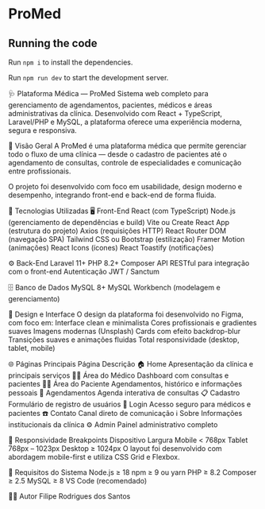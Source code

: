 
  # ProMed
  ## Running the code

  Run `npm i` to install the dependencies.

  Run `npm run dev` to start the development server.
  
🩺 Plataforma Médica — ProMed
Sistema web completo para gerenciamento de agendamentos, pacientes, médicos e áreas administrativas da clínica.
Desenvolvido com React + TypeScript, Laravel/PHP e MySQL, a plataforma oferece uma experiência moderna, segura e responsiva.

🚀 Visão Geral
A ProMed é uma plataforma médica que permite gerenciar todo o fluxo de uma clínica — desde o cadastro de pacientes até o agendamento de consultas, controle de especialidades e comunicação entre profissionais.

O projeto foi desenvolvido com foco em usabilidade, design moderno e desempenho, integrando front-end e back-end de forma fluida.

🧩 Tecnologias Utilizadas
🖥️ Front-End
React (com TypeScript)
Node.js (gerenciamento de dependências e build)
Vite ou Create React App (estrutura do projeto)
Axios (requisições HTTP)
React Router DOM (navegação SPA)
Tailwind CSS ou Bootstrap (estilização)
Framer Motion (animações)
React Icons (ícones)
React Toastify (notificações)

⚙️ Back-End
Laravel 11+
PHP 8.2+
Composer
API RESTful para integração com o front-end
Autenticação JWT / Sanctum

🗄️ Banco de Dados
MySQL 8+
MySQL Workbench (modelagem e gerenciamento)

🎨 Design e Interface
O design da plataforma foi desenvolvido no Figma, com foco em:
Interface clean e minimalista
Cores profissionais e gradientes suaves
Imagens modernas (Unsplash)
Cards com efeito backdrop-blur
Transições suaves e animações fluidas
Total responsividade (desktop, tablet, mobile)

🌐 Páginas Principais
Página	Descrição
🏠 Home	Apresentação da clínica e principais serviços
👨‍⚕️ Área do Médico	Dashboard com consultas e pacientes
🧍‍♂️ Área do Paciente	Agendamentos, histórico e informações pessoais
📅 Agendamentos	Agenda interativa de consultas
📋 Cadastro	Formulário de registro de usuários
🔐 Login	Acesso seguro para médicos e pacientes
☎️ Contato	Canal direto de comunicação
ℹ️ Sobre	Informações institucionais da clínica
⚙️ Admin	Painel administrativo completo

📱 Responsividade
Breakpoints
Dispositivo	Largura
Mobile	< 768px
Tablet	768px – 1023px
Desktop	≥ 1024px
O layout foi desenvolvido com abordagem mobile-first e utiliza CSS Grid e Flexbox.

🧾 Requisitos do Sistema
Node.js ≥ 18
npm ≥ 9 ou yarn
PHP ≥ 8.2
Composer ≥ 2.5
MySQL ≥ 8
VS Code (recomendado)

👨‍💻 Autor
Filipe Rodrigues dos Santos